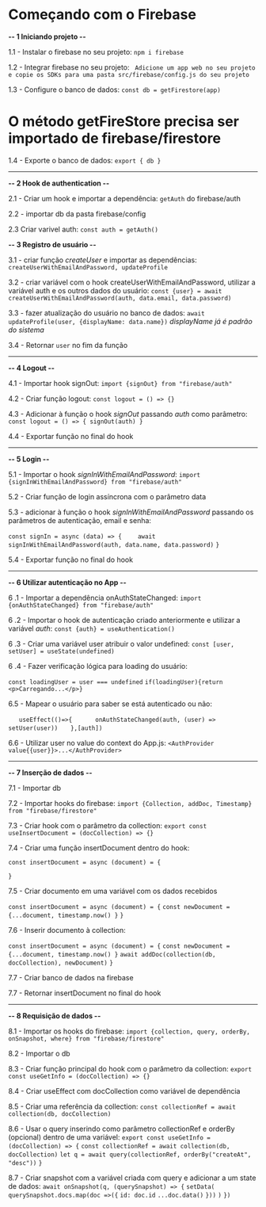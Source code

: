 # Começando com o Firebase

**-- 1 Iniciando projeto --**

1.1 - Instalar o firebase no seu projeto: ` npm i firebase `

1.2 - Integrar firebase no seu projeto: ` Adicione um app web no seu projeto e copie os SDKs para uma pasta src/firebase/config.js do seu projeto`

1.3 - Configure o banco de dados: `const db = getFirestore(app)`
# O método getFireStore precisa ser importado de firebase/firestore

1.4 - Exporte o banco de dados: `export { db }`

------------------------------------------------------------

**-- 2 Hook de authentication --**

2.1 - Criar um hook e importar a dependência: `getAuth` do firebase/auth

2.2 - importar db da pasta firebase/config

2.3 Criar varivel auth: `const auth = getAuth()`

**-- 3 Registro de usuário --**

3.1 - criar função *createUser* e importar as dependências: `createUserWithEmailAndPassword, updateProfile`

3.2 - criar variável com o hook createUserWithEmailAndPassword, utilizar a variável auth e os outros dados do usuário: 
`const {user} = await createUserWithEmailAndPassword(auth, data.email, data.password)`

3.3 - fazer atualização do usuário no banco de dados: `await updateProfile(user, {displayName: data.name})`
*displayName já é padrão do sistema*

3.4 - Retornar `user` no fim da função

<!-- createUserWithEmailAndPassword, signInWithEmailAndPassword, signOut -->
-------------------------------------------------------------

**-- 4 Logout --**

4.1 - Importar hook signOut: `import {signOut} from "firebase/auth"`

4.2 - Criar função logout: `const logout = () => {}`

4.3 - Adicionar à função o hook *signOut* passando *auth* como parâmetro: `const logout = () => { signOut(auth) }`

4.4 - Exportar função no final do hook

-------------------------------------------------------------

**-- 5 Login --**

5.1 - Importar o hook *signInWithEmailAndPassword*: `import {signInWithEmailAndPassword} from "firebase/auth"`

5.2 - Criar função de login assíncrona com o parâmetro data

5.3 - adicionar à função o hook *signInWithEmailAndPassword* passando os parâmetros de autenticação, email e senha:

`const signIn = async (data) => {`
`    await signInWithEmailAndPassword(auth, data.name, data.password)`
`}`

5.4 - Exportar função no final do hook

-------------------------------------------------------------

**-- 6 Utilizar autenticação no App --**

6 .1 - Importar a dependência onAuthStateChanged: `import {onAuthStateChanged} from "firebase/auth"`

6 .2 - Importar o hook de autenticação criado anteriormente e utilizar a variável *auth*: `const {auth} = useAuthentication()`

6 .3 - Criar uma variável user atribuir o valor undefined: `const [user, setUser] = useState(undefined)`

6 .4 - Fazer verificação lógica para loading do usuário: 

`const loadingUser = user === undefined`
`if(loadingUser){return <p>Carregando...</p>}`

6.5 - Mapear o usuário para saber se está autenticado ou não:

`   useEffect(()=>{`
`      onAuthStateChanged(auth, (user) => setUser(user))`
`   },[auth])`

6.6 - Utilizar user no value do context do App.js: `<AuthProvider value{{user}}>...</AuthProvider>`

-------------------------------------------------------------

**-- 7 Inserção de dados --**

7.1 - Importar db

7.2 - Importar hooks do firebase: `import {Collection, addDoc, Timestamp} from "firebase/firestore"`

7.3 - Criar hook com o parâmetro da collection: `export const useInsertDocument = (docCollection) => {}`

7.4 - Criar uma função insertDocument dentro do hook: 

`const insertDocument = async (document) = {`

`}`

7.5 - Criar documento em uma variável com os dados recebidos

`const insertDocument = async (document) = {`
    `const newDocument = {...document, timestamp.now() }`
`}`

7.6 - Inserir documento à collection: 

`const insertDocument = async (document) = {`
    `const newDocument = {...document, timestamp.now() }`
    `await addDoc(collection(db, docCollection), newDocument)`
`}`

7.7 - Criar banco de dados na firebase

7.7 - Retornar insertDocument no final do hook

-------------------------------------------------------------

**-- 8 Requisição de dados --**

8.1 - Importar os hooks do firebase: `import {collection, query, orderBy, onSnapshot, where} from "firebase/firestore"`

8.2 - Importar o db

8.3 - Criar função principal do hook com o parâmetro da collection: 
`export const useGetInfo = (docCollection) => {}`

8.4 - Criar useEffect com docCollection como variável de dependência

8.5 - Criar uma referência da collection: `const collectionRef = await collection(db, docCollection)`

8.6 - Usar o query inserindo como parâmetro collectionRef e orderBy (opcional) dentro de uma variável: 
`export const useGetInfo = (docCollection) => {`
    `const collectionRef = await collection(db, docCollection)`
    `let q = await query(collectionRef, orderBy("createAt", "desc"))`
`}`

8.7 - Criar snapshot com a variável criada com query e adicionar a um state de dados: 
`await onSnapshot(q, (querySnapshot) => {`
    `setData(`
    `querySnapshot.docs.map(doc =>({`
        `id: doc.id`
        `...doc.data()`
    `}))`
    `)`
`})`